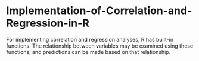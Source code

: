 # Implementation-of-Correlation-and-Regression-in-R

For implementing correlation and regression analyses, R has built-in functions. The relationship between variables may be examined using these functions, and predictions can be made based on that relationship.
